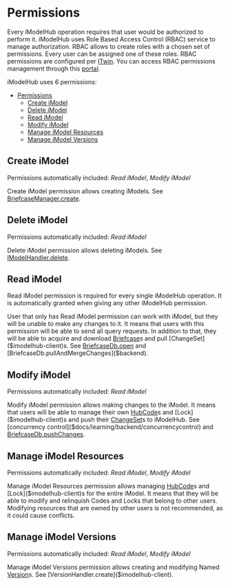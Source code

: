# Permissions

Every iModelHub operation requires that user would be authorized to perform it. iModelHub uses Role Based Access Control (RBAC) service to manage authorization. RBAC allows to create roles with a chosen set of permissions. Every user can be assigned one of these roles. RBAC permissions are configured per [ITwin]($context-registry-client). You can access RBAC permissions management through this [portal](https://connect.bentley.com).

iModelHub uses 6 permissions:

- [Permissions](#permissions)
  - [Create iModel](#create-imodel)
  - [Delete iModel](#delete-imodel)
  - [Read iModel](#read-imodel)
  - [Modify iModel](#modify-imodel)
  - [Manage iModel Resources](#manage-imodel-resources)
  - [Manage iModel Versions](#manage-imodel-versions)

## Create iModel

Permissions automatically included: _Read iModel_, _Modify iModel_

Create iModel permission allows creating iModels. See [BriefcaseManager.create]($backend).

## Delete iModel

Permissions automatically included: _Read iModel_

Delete iModel permission allows deleting iModels. See [IModelHandler.delete]($imodelhub-client).

## Read iModel

Read iModel permission is required for every single iModelHub operation. It is automatically granted when giving any other iModelHub permission.

User that only has Read iModel permission can work with iModel, but they will be unable to make any changes to it. It means that users with this permission will be able to send all query requests. In addition to that, they will be able to acquire and download [Briefcase]($imodelhub-client)s and pull [ChangeSet]($imodelhub-client)s. See [BriefcaseDb.open]($backend) and [BriefcaseDb.pullAndMergeChanges]($backend).

## Modify iModel

Permissions automatically included: _Read iModel_

Modify iModel permission allows making changes to the iModel. It means that users will be able to manage their own [HubCode]($imodelhub-client)s and [Lock]($imodelhub-client)s and push their [ChangeSet]($imodelhub-client)s to iModelHub. See [concurrency control]($docs/learning/backend/concurrencycontrol) and [BriefcaseDb.pushChanges]($backend).

## Manage iModel Resources

Permissions automatically included: _Read iModel_, _Modify iModel_

Manage iModel Resources permission allows managing [HubCode]($imodelhub-client)s and [Lock]($imodelhub-client)s for the entire iModel. It means that they will be able to modify and relinquish Codes and Locks that belong to other users. Modifying resources that are owned by other users is not recommended, as it could cause conflicts.

## Manage iModel Versions

Permissions automatically included: _Read iModel_, _Modify iModel_

Manage iModel Versions permission allows creating and modifying Named [Version]($imodelhub-client)s. See [VersionHandler.create]($imodelhub-client).

